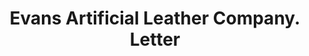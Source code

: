 ---
doi: 10.7916/D83216XM
date_other: '1880'
date_other_textual: 1880-1889
form: correspondence
genre:
- Letters (correspondence)
name:
- Evans Artificial Leather Company
object_in_context_url: https://biggert.cul.columbia.edu/items/view/ave_biggert_00376
subject_hierarchical_geographic:
- Boston, Massachusetts, United States
subject_name:
- Evans Artificial Leather Company
title: Evans Artificial Leather Company. Letter
sort_title: Evans Artificial Leather Company. Letter
call_number: ave_biggert_00376
coordinates:
- 42.35805555555556,-71.06361111111111
pid: ave_biggert_00376
identifiers: ave_biggert_00376
thumbnail: https://derivativo-3.library.columbia.edu/iiif/2/ldpd:344082/full/!256,256/0/native.jpg
permalink: "/biggert/ave_biggert_00376/"
layout: iiif-image-page
---